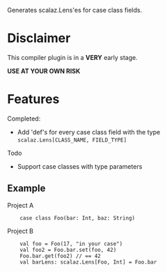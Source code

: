 Generates scalaz.Lens'es for case class fields.

Disclaimer
==========
This compiler plugin is in a **VERY** early stage.

**USE AT YOUR OWN RISK**

Features
========
Completed:
* Add 'def's for every case class field with the type `scalaz.Lens[CLASS_NAME, FIELD_TYPE]`

Todo
* Support case classes with type parameters

Example
-------

Project A

        case class Foo(bar: Int, baz: String)

Project B

        val foo = Foo(17, "in your case")
        val foo2 = Foo.bar.set(foo, 42)
        Foo.bar.get(foo2) // == 42
        val barLens: scalaz.Lens[Foo, Int] = Foo.bar
